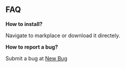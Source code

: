 ## FAQ

__How to install?__

Navigate to markplace or download it directely.

__How to report a bug?__

Submit a bug at [New Bug](https://github.com/org/repo/issues/new)
